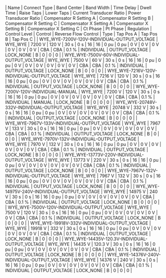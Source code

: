 | Name | Connect Type | Band Center | Band Width | Time Delay | Dwell Time | Raise Taps | Lower Taps | Current Transducer Ratio | Power Transducer Ratio | Compensator R Setting A | Compensator R Setting B | Compensator R Setting C | Compensator X Setting A | Compensator X Setting B | Compensator X Setting C | Ct Phase | Pt Phase | Regulation | Control Level | Control | Reverse Flow Control | Type | Tap Pos A | Tap Pos B | Tap Pos C |
| WYE_WYE-7200V-120V-INDIVIDUAL-OUTPUT_VOLTAGE | WYE_WYE | 7200 V | 120 V | 30 s | 0 s | 16 | 16 | 0 pu | 0 pu | 0 V | 0 V | 0 V | 0 V | 0 V | 0 V | CBA | CBA | 0.1 % | INDIVIDUAL | OUTPUT_VOLTAGE | LOCK_NONE | B | 0 | 0 | 0 |
| WYE_WYE-7500V-60V-INDIVIDUAL-OUTPUT_VOLTAGE | WYE_WYE | 7500 V | 60 V | 30 s | 0 s | 16 | 16 | 0 pu | 0 pu | 0 V | 0 V | 0 V | 0 V | 0 V | 0 V | CBA | CBA | 0.1 % | INDIVIDUAL | OUTPUT_VOLTAGE | LOCK_NONE | B | 0 | 0 | 0 |
| WYE_WYE-7216V-120V-INDIVIDUAL-OUTPUT_VOLTAGE | WYE_WYE | 7216 V | 120 V | 30 s | 0 s | 16 | 16 | 0 pu | 0 pu | 0 V | 0 V | 0 V | 0 V | 0 V | 0 V | CBA | CBA | 0.1 % | INDIVIDUAL | OUTPUT_VOLTAGE | LOCK_NONE | B | 0 | 0 | 0 |
| WYE_WYE-7200V-120V-INDIVIDUAL-MANUAL | WYE_WYE | 7200 V | 120 V | 30 s | 0 s | 16 | 16 | 0 pu | 0 pu | 0 V | 0 V | 0 V | 0 V | 0 V | 0 V | CBA | CBA | 0.1 % | INDIVIDUAL | MANUAL | LOCK_NONE | B | 0 | 0 | 0 |
| WYE_WYE-20748V-332V-INDIVIDUAL-OUTPUT_VOLTAGE | WYE_WYE | 20748 V | 332 V | 30 s | 0 s | 16 | 16 | 0 pu | 0 pu | 0 V | 0 V | 0 V | 0 V | 0 V | 0 V | CBA | CBA | 0.1 % | INDIVIDUAL | OUTPUT_VOLTAGE | LOCK_NONE | B | 0 | 0 | 0 |
| WYE_WYE-7967V-133V-INDIVIDUAL-OUTPUT_VOLTAGE | WYE_WYE | 7967 V | 133 V | 30 s | 0 s | 16 | 16 | 0 pu | 0 pu | 0 V | 0 V | 0 V | 0 V | 0 V | 0 V | CBA | CBA | 0.1 % | INDIVIDUAL | OUTPUT_VOLTAGE | LOCK_NONE | B | 0 | 0 | 0 |
| WYE_WYE-7970V-132V-INDIVIDUAL-OUTPUT_VOLTAGE | WYE_WYE | 7970 V | 132 V | 30 s | 0 s | 16 | 16 | 0 pu | 0 pu | 0 V | 0 V | 0 V | 0 V | 0 V | 0 V | CBA | CBA | 0.1 % | INDIVIDUAL | OUTPUT_VOLTAGE | LOCK_NONE | B | 0 | 0 | 0 |
| WYE_WYE-13773V-220V-INDIVIDUAL-OUTPUT_VOLTAGE | WYE_WYE | 13773 V | 220 V | 30 s | 0 s | 16 | 16 | 0 pu | 0 pu | 0 V | 0 V | 0 V | 0 V | 0 V | 0 V | CBA | CBA | 0.1 % | INDIVIDUAL | OUTPUT_VOLTAGE | LOCK_NONE | B | 0 | 0 | 0 |
| WYE_WYE-7967V-132V-INDIVIDUAL-OUTPUT_VOLTAGE | WYE_WYE | 7967 V | 132 V | 30 s | 0 s | 16 | 16 | 0 pu | 0 pu | 0 V | 0 V | 0 V | 0 V | 0 V | 0 V | CBA | CBA | 0.1 % | INDIVIDUAL | OUTPUT_VOLTAGE | LOCK_NONE | B | 0 | 0 | 0 |
| WYE_WYE-14975V-240V-INDIVIDUAL-OUTPUT_VOLTAGE | WYE_WYE | 14975 V | 240 V | 30 s | 0 s | 16 | 16 | 0 pu | 0 pu | 0 V | 0 V | 0 V | 0 V | 0 V | 0 V | CBA | CBA | 0.1 % | INDIVIDUAL | OUTPUT_VOLTAGE | LOCK_NONE | B | 0 | 0 | 0 |
| WYE_WYE-7500V-120V-INDIVIDUAL-OUTPUT_VOLTAGE | WYE_WYE | 7500 V | 120 V | 30 s | 0 s | 16 | 16 | 0 pu | 0 pu | 0 V | 0 V | 0 V | 0 V | 0 V | 0 V | CBA | CBA | 0.1 % | INDIVIDUAL | OUTPUT_VOLTAGE | LOCK_NONE | B | 0 | 0 | 0 |
| WYE_WYE-19918V-332V-INDIVIDUAL-OUTPUT_VOLTAGE | WYE_WYE | 19918 V | 332 V | 30 s | 0 s | 16 | 16 | 0 pu | 0 pu | 0 V | 0 V | 0 V | 0 V | 0 V | 0 V | CBA | CBA | 0.1 % | INDIVIDUAL | OUTPUT_VOLTAGE | LOCK_NONE | B | 0 | 0 | 0 |
| WYE_WYE-14435V-120.3V-INDIVIDUAL-OUTPUT_VOLTAGE | WYE_WYE | 14435 V | 120.3 V | 30 s | 0 s | 16 | 16 | 0 pu | 0 pu | 0 V | 0 V | 0 V | 0 V | 0 V | 0 V | CBA | CBA | 0.1 % | INDIVIDUAL | OUTPUT_VOLTAGE | LOCK_NONE | B | 0 | 0 | 0 |
| WYE_WYE-14376V-240V-INDIVIDUAL-OUTPUT_VOLTAGE | WYE_WYE | 14376 V | 240 V | 30 s | 0 s | 16 | 16 | 0 pu | 0 pu | 0 V | 0 V | 0 V | 0 V | 0 V | 0 V | CBA | CBA | 0.1 % | INDIVIDUAL | OUTPUT_VOLTAGE | LOCK_NONE | B | 0 | 0 | 0 |

